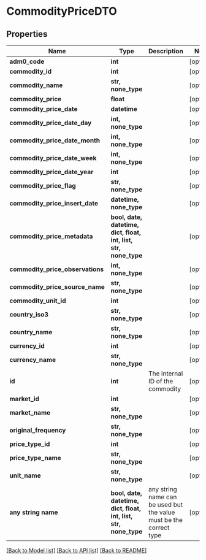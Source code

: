 # CommodityPriceDTO


## Properties
Name | Type | Description | Notes
------------ | ------------- | ------------- | -------------
**adm0_code** | **int** |  | [optional] 
**commodity_id** | **int** |  | [optional] 
**commodity_name** | **str, none_type** |  | [optional] 
**commodity_price** | **float** |  | [optional] 
**commodity_price_date** | **datetime** |  | [optional] 
**commodity_price_date_day** | **int, none_type** |  | [optional] 
**commodity_price_date_month** | **int, none_type** |  | [optional] 
**commodity_price_date_week** | **int, none_type** |  | [optional] 
**commodity_price_date_year** | **int** |  | [optional] 
**commodity_price_flag** | **str, none_type** |  | [optional] 
**commodity_price_insert_date** | **datetime, none_type** |  | [optional] 
**commodity_price_metadata** | **bool, date, datetime, dict, float, int, list, str, none_type** |  | [optional] 
**commodity_price_observations** | **int, none_type** |  | [optional] 
**commodity_price_source_name** | **str, none_type** |  | [optional] 
**commodity_unit_id** | **int** |  | [optional] 
**country_iso3** | **str, none_type** |  | [optional] 
**country_name** | **str, none_type** |  | [optional] 
**currency_id** | **int** |  | [optional] 
**currency_name** | **str, none_type** |  | [optional] 
**id** | **int** | The internal ID of the commodity | [optional] 
**market_id** | **int** |  | [optional] 
**market_name** | **str, none_type** |  | [optional] 
**original_frequency** | **str, none_type** |  | [optional] 
**price_type_id** | **int** |  | [optional] 
**price_type_name** | **str, none_type** |  | [optional] 
**unit_name** | **str, none_type** |  | [optional] 
**any string name** | **bool, date, datetime, dict, float, int, list, str, none_type** | any string name can be used but the value must be the correct type | [optional]

[[Back to Model list]](../README.md#documentation-for-models) [[Back to API list]](../README.md#documentation-for-api-endpoints) [[Back to README]](../README.md)



